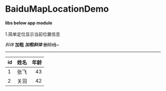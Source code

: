 # BaiduMapLocationDemo

#### libs below app module

1.简单定位显示当前位置信息

*斜体*
**加粗**
***加粗斜体***
~~删除线~~~
***************************

id|姓名|年龄
---|:--:|---:
1|张飞|43
2|关羽|42
